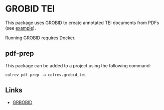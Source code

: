# GROBID TEI

This package uses GROBID to create annotated TEI documents from PDFs (see [example](https://github.com/CoLRev-Environment/colrev/blob/main/tests/data/WagnerLukyanenkoParEtAl2022.tei.xml)).

Running GROBID requires Docker.

## pdf-prep

This package can be added to a project using the following command:

```
colrev pdf-prep -a colrev.grobid_tei
```

## Links

- [GRBOBID](https://github.com/kermitt2/grobid)
